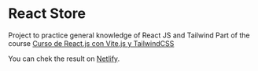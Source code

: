 # React Store

Project to practice general knowledge of React JS and Tailwind
Part of the course [Curso de React.js con Vite.js y TailwindCSS](https://platzi.com/cursos/react-vite-tailwindcss/)

You can chek the result on [Netlify](https://main--taupe-dango-4543cd.netlify.app/).

